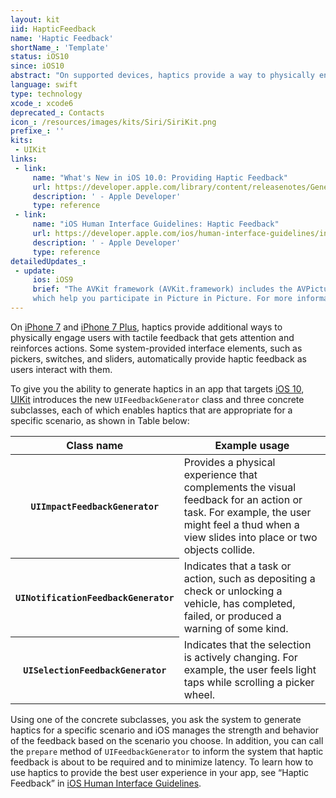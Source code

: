 ```yaml
---
layout: kit
iid: HapticFeedback
name: 'Haptic Feedback'
shortName_: 'Template'
status: iOS10
since: iOS10
abstract: "On supported devices, haptics provide a way to physically engage users with tactile feedback that gets attention and reinforces actions."
language: swift
type: technology
xcode_: xcode6
deprecated_: Contacts
icon_: /resources/images/kits/Siri/SiriKit.png
prefixe_: ''
kits:
 - UIKit
links:
 - link:
     name: "What's New in iOS 10.0: Providing Haptic Feedback"
     url: https://developer.apple.com/library/content/releasenotes/General/WhatsNewIniOS/Articles/iOS10.html#//apple_ref/doc/uid/TP40017084-DontLinkElementID_1
     description: ' - Apple Developer'
     type: reference
 - link:
     name: "iOS Human Interface Guidelines: Haptic Feedback"
     url: https://developer.apple.com/ios/human-interface-guidelines/interaction/feedback/
     description: ' - Apple Developer'
     type: reference
detailedUpdates_:
 - update:
     ios: iOS9
     brief: "The AVKit framework (AVKit.framework) includes the AVPictureInPictureController and AVPlayerViewController classes, 
     which help you participate in Picture in Picture. For more information about Picture in Picture, see 'Multitasking Enhancements for iPad'."
---
```


On [iPhone 7](/iPhone7) and [iPhone 7 Plus](/iPhone7Plus), haptics provide additional ways to physically engage users with tactile feedback 
that gets attention and reinforces actions. Some system-provided interface elements, such as pickers, switches, and sliders, automatically 
provide haptic feedback as users interact with them.

To give you the ability to generate haptics in an app that targets [iOS 10](/iOS10), [UIKit](/UIKit) introduces the new `UIFeedbackGenerator` 
class and three concrete subclasses, each of which enables haptics that are appropriate for a specific scenario, as shown in Table below:

<table class="table table-striped table-hover">
  <thead>
    <tr>
      <th>Class name</th>
      <th>Example usage</th>
    </tr>
  </thead>
  <tbody>
    <tr><th><code>UIImpactFeedbackGenerator</code></th><td>Provides a physical experience that complements the visual feedback for an action or task. For example, the user might feel a thud when a view slides into place or two objects collide.</td></tr>
    <tr><th><code>UINotificationFeedbackGenerator</code></th><td>Indicates that a task or action, such as depositing a check or unlocking a vehicle, has completed, failed, or produced a warning of some kind.</td></tr>
    <tr><th><code>UISelectionFeedbackGenerator</code></th><td>Indicates that the selection is actively changing. For example, the user feels light taps while scrolling a picker wheel.</td></tr>
  </tbody>
</table>

Using one of the concrete subclasses, you ask the system to generate haptics for a specific scenario and iOS manages the strength and behavior 
of the feedback based on the scenario you choose. In addition, you can call the `prepare` method of `UIFeedbackGenerator` to inform the system 
that haptic feedback is about to be required and to minimize latency. To learn how to use haptics to provide the best user experience in your 
app, see “Haptic Feedback” in [iOS Human Interface Guidelines](https://developer.apple.com/ios/human-interface-guidelines/).